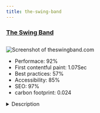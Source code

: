 ```yaml
---
title: the-swing-band
---
```


<div style="height: 3rem">
  <a href="http://www.theswingband.com/"><h3>The Swing Band</h3></a>
</div>
<img loading="lazy" src="/images/thumbs/theswingband.com.jpg" alt="Screenshot of theswingband.com" />
<ul>
  <li>Performace: 92%</li>
  <li>
    First contentful paint:
    1.07Sec
  </li>
  <li>Best practices: 57%</li>
  <li>Accessibility: 85%</li>
  <li>SEO: 97%</li>
  <li>carbon footprint: 0.024</li>
</ul>
<details>
  <summary>Description</summary>
  <p>The Swing Band are a live band based in Kent, England, available to hire for weddings, functions, corporate events, birthday parties and more. The experienced line-up features male vocals, piano, double bass and drums for an authentic Rat Pack sound straight from the golden era of swing. The band cover a range of jazz standards made famous by artists such as Frank Sinatra, Dean Martin, Sammie Davis Junior and Tony Bennett.Built using the latest version of Joomla, this micro-site is based around a one page layout showcasing the band's video, mp3s, set list and testimonials from previous clients.

The website also makes use of SJ HTML5 Audio Player for the mp3 player.</p>
</details>

